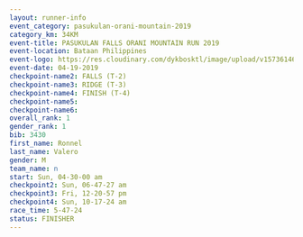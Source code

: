 ```yaml
---
layout: runner-info 
event_category: pasukulan-orani-mountain-2019 
category_km: 34KM 
event-title: PASUKULAN FALLS ORANI MOUNTAIN RUN 2019 
event-location: Bataan Philippines 
event-logo: https://res.cloudinary.com/dykbosktl/image/upload/v1573614687/Logo/Pasukulan_Logo_ndzbkp.jpg
event-date: 04-19-2019 
checkpoint-name2: FALLS (T-2) 
checkpoint-name3: RIDGE (T-3) 
checkpoint-name4: FINISH (T-4) 
checkpoint-name5: 
checkpoint-name6: 
overall_rank: 1
gender_rank: 1
bib: 3430
first_name: Ronnel
last_name: Valero
gender: M
team_name: n
start: Sun, 04-30-00 am
checkpoint2: Sun, 06-47-27 am
checkpoint3: Fri, 12-20-57 pm
checkpoint4: Sun, 10-17-24 am
race_time: 5-47-24
status: FINISHER
---
```

